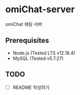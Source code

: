# omiChat-server
omiChat 채팅 서버

## Prerequisites
 - Node.js (Tested LTS v12.18.4)
 - MySQL (Tested v5.7.27)

## TODO
 - [ ] README 작성하기
